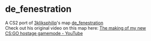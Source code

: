 # de_fenestration
A CS2 port of [3kliksphilip](https://www.youtube.com/@3kliksphilip)'s map [de_fenestration](https://steamcommunity.com/sharedfiles/filedetails/?id=2043254580)  
Check out his original video on this map here: [The making of my new CS:GO hostage gamemode - YouTube](https://www.youtube.com/watch?v=NqlXnNVkI6o)  
